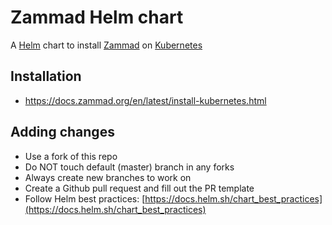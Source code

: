 # Zammad Helm chart

A [Helm](https://helm.sh) chart to install [Zammad](https://zammad.org) on [Kubernetes](https://kubernetes.io)

## Installation

* https://docs.zammad.org/en/latest/install-kubernetes.html

## Adding changes

* Use a fork of this repo
* Do NOT touch default (master) branch in any forks
* Always create new branches to work on
* Create a Github pull request and fill out the PR template
* Follow Helm best practices: [https://docs.helm.sh/chart_best_practices](https://docs.helm.sh/chart_best_practices)
